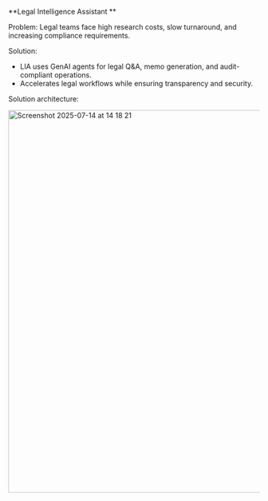 **Legal Intelligence Assistant **

Problem: Legal teams face high research costs, slow turnaround, and increasing compliance requirements.

Solution: 
* LIA uses GenAI agents for legal Q&A, memo generation, and audit-compliant operations.
* Accelerates legal workflows while ensuring transparency and security.

Solution architecture:

<img width="722" height="766" alt="Screenshot 2025-07-14 at 14 18 21" src="https://github.com/user-attachments/assets/4333e344-b747-4e1b-878a-d7d6938a10a1" />

